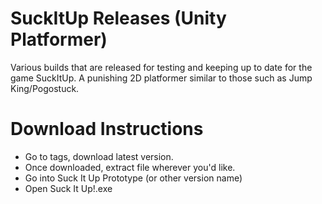 # SuckItUp Releases (Unity Platformer)
 Various builds that are released for testing and keeping up to date for the game SuckItUp. A punishing 2D platformer similar to those such as Jump King/Pogostuck.
 
# Download Instructions
- Go to tags, download latest version.
- Once downloaded, extract file wherever you'd like.
- Go into Suck It Up Prototype (or other version name)
- Open Suck It Up!.exe

